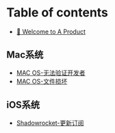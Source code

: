 # Table of contents

* [👋 Welcome to A Product](README.md)

## Mac系统

* [MAC OS-无法验证开发者](mac-xi-tong/mac-os-wu-fa-yan-zheng-kai-fa-zhe.md)
* [MAC OS-文件损坏](mac-xi-tong/mac-os-wen-jian-sun-huai.md)

## iOS系统

* [Shadowrocket-更新订阅](ios-xi-tong/shadowrocket-geng-xin-ding-yue.md)
